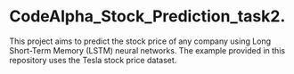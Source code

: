 # CodeAlpha_Stock_Prediction_task2.
This project aims to predict the stock price of any company using Long Short-Term Memory (LSTM) neural networks. The example provided in this repository uses the Tesla stock price dataset.

